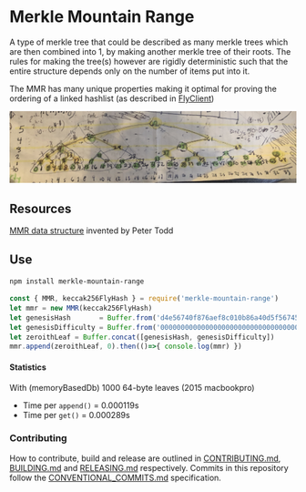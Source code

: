 # Merkle Mountain Range

A type of merkle tree that could be described as many merkle trees which are then combined into 1, by making another merkle tree of their roots. The rules for making the tree(s) however are rigidly deterministic such that the entire structure depends only on the number of items put into it.

The MMR has many unique properties making it optimal for proving the ordering of a linked hashlist (as described in [FlyClient](https://www.youtube.com/watch?v=BPNs9EVxWrA))


![alt text](mmr.jpg "Logo Title Text 1")


## Resources 

[MMR data structure](https://github.com/juinc/tilap/issues/244) invented by Peter Todd

## Use

```
npm install merkle-mountain-range
```

```javascript
const { MMR, keccak256FlyHash } = require('merkle-mountain-range')
let mmr = new MMR(keccak256FlyHash)
let genesisHash       = Buffer.from('d4e56740f876aef8c010b86a40d5f56745a118d0906a34e69aec8c0db1cb8fa3','hex')
let genesisDifficulty = Buffer.from('0000000000000000000000000000000000000000000000000000000400000000','hex')
let zeroithLeaf = Buffer.concat([genesisHash, genesisDifficulty])
mmr.append(zeroithLeaf, 0).then(()=>{ console.log(mmr) })
```

#### Statistics

With (memoryBasedDb) 1000 64-byte leaves (2015 macbookpro)
 - Time per `append()` =  0.000119s
 - Time per `get()` =  0.000289s


### Contributing

How to contribute, build and release are outlined in [CONTRIBUTING.md](CONTRIBUTING.md), [BUILDING.md](BUILDING.md) and [RELEASING.md](RELEASING.md) respectively. Commits in this repository follow the [CONVENTIONAL_COMMITS.md](CONVENTIONAL_COMMITS.md) specification.

